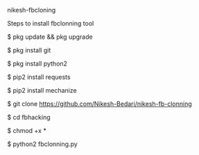 nikesh-fbcloning

Steps to install fbclonning tool

$ pkg update && pkg upgrade

$ pkg install git

$ pkg install python2

$ pip2 install requests

$ pip2 install mechanize

$ git clone https://github.com/Nikesh-Bedari/nikesh-fb-clonning

$ cd fbhacking

$ chmod +x *

$ python2 fbclonning.py
